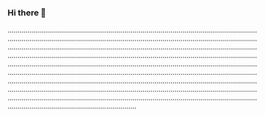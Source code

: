 ### Hi there 👋

............................................................................................................................................................................................................................................................................................................................................................................................................................................................................................................................................................................................................................................................................................................................................................................................................................................................................................................................................................................................................................................................................................................................................................................................................................